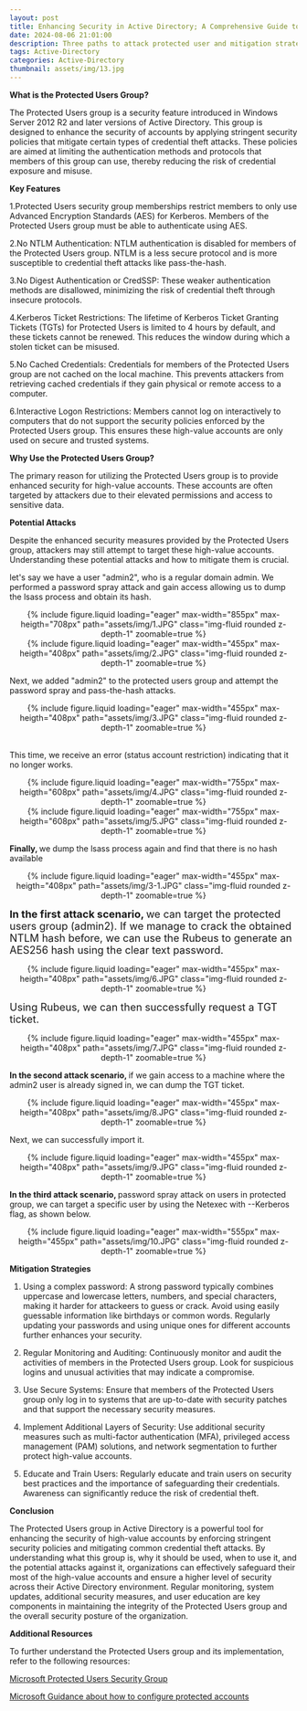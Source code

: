 ```yaml
---
layout: post
title: Enhancing Security in Active Directory; A Comprehensive Guide to Protected Users Group 
date: 2024-08-06 21:01:00
description: Three paths to attack protected user and mitigation strategies
tags: Active-Directory
categories: Active-Directory
thumbnail: assets/img/13.jpg
---
```



<b>What is the Protected Users Group?</b>

The Protected Users group is a security feature introduced in Windows Server 2012 R2 and later versions of Active Directory. This group is designed to enhance the security of accounts by applying stringent security policies that mitigate certain types of credential theft attacks. These policies are aimed at limiting the authentication methods and protocols that members of this group can use, thereby reducing the risk of credential exposure and misuse.

<b>Key Features</b>

1.Protected Users security group memberships restrict members to only use Advanced Encryption Standards (AES) for Kerberos. Members of the Protected Users group must be able to authenticate using AES.

2.No NTLM Authentication: NTLM authentication is disabled for members of the Protected Users group. NTLM is a less secure protocol and is more susceptible to credential theft attacks like pass-the-hash.

3.No Digest Authentication or CredSSP: These weaker authentication methods are disallowed, minimizing the risk of credential theft through insecure protocols.

4.Kerberos Ticket Restrictions: The lifetime of Kerberos Ticket Granting Tickets (TGTs) for Protected Users is limited to 4 hours by default, and these tickets cannot be renewed. This reduces the window during which a stolen ticket can be misused.

5.No Cached Credentials: Credentials for members of the Protected Users group are not cached on the local machine. This prevents attackers from retrieving cached credentials if they gain physical or remote access to a computer.

6.Interactive Logon Restrictions: Members cannot log on interactively to computers that do not support the security policies enforced by the Protected Users group. This ensures these high-value accounts are only used on secure and trusted systems.

<b>Why Use the Protected Users Group?</b>

The primary reason for utilizing the Protected Users group is to provide enhanced security for high-value accounts. These accounts are often targeted by attackers due to their elevated permissions and access to sensitive data.


<b>Potential Attacks</b>

Despite the enhanced security measures provided by the Protected Users group, attackers may still attempt to target these high-value accounts. Understanding these potential attacks and how to mitigate them is crucial.

let's say we have a user "admin2", who is a regular domain admin. We performed a password spray attack and gain access allowing us to dump the lsass process and obtain its hash. 

<div class="row" style="text-align: center;">
    <div class="col-sm mt-3 mt-md-0">
        {% include figure.liquid loading="eager" max-width="855px" max-heigth="708px" path="assets/img/1.JPG" class="img-fluid rounded z-depth-1" zoomable=true %}
    </div>
</div>

<div class="row" style="text-align: center;">
    <div class="col-sm mt-3 mt-md-0">
        {% include figure.liquid loading="eager" max-width="455px" max-heigth="408px" path="assets/img/2.JPG" class="img-fluid rounded z-depth-1" zoomable=true %}
    </div>
</div>

Next, we added "admin2" to the protected users group and attempt the password spray and pass-the-hash attacks. 


<div class="row" style="text-align: center;">
    <div class="col-sm mt-3 mt-md-0">
        {% include figure.liquid loading="eager" max-width="455px" max-heigth="408px" path="assets/img/3.JPG" class="img-fluid rounded z-depth-1" zoomable=true %}
    </div>
</div>

<br>This time, we receive an error (status account restriction) indicating that it no longer works.<br>


<div class="row" style="text-align: center;">
    <div class="col-sm mt-3 mt-md-0">
        {% include figure.liquid loading="eager" max-width="755px" max-heigth="608px" path="assets/img/4.JPG" class="img-fluid rounded z-depth-1" zoomable=true %}
    </div>
</div>


<div class="row" style="text-align: center;">
    <div class="col-sm mt-3 mt-md-0">
        {% include figure.liquid loading="eager" max-width="755px" max-heigth="608px" path="assets/img/5.JPG" class="img-fluid rounded z-depth-1" zoomable=true %}
    </div>
</div>

<b> Finally, </b> we dump the lsass process again and find that there is no hash available


<div class="row" style="text-align: center;">
    <div class="col-sm mt-3 mt-md-0">
        {% include figure.liquid loading="eager" max-width="455px" max-heigth="408px" path="assets/img/3-1.JPG" class="img-fluid rounded z-depth-1" zoomable=true %}
    </div>
</div>

<font size="4"> <b> In the first attack scenario, </b> we can target the protected users group (admin2). If we manage to crack the obtained NTLM hash before, we can use the Rubeus to generate an AES256 hash using the clear text password. </font>


<div class="row" style="text-align: center;">
    <div class="col-sm mt-3 mt-md-0">
        {% include figure.liquid loading="eager" max-width="455px" max-heigth="408px" path="assets/img/6.JPG" class="img-fluid rounded z-depth-1" zoomable=true %}
    </div>
</div>

<font size="4"> Using Rubeus, we can then successfully request a TGT ticket. </font>



<div class="row" style="text-align: center;">
    <div class="col-sm mt-3 mt-md-0">
        {% include figure.liquid loading="eager" max-width="455px" max-heigth="408px" path="assets/img/7.JPG" class="img-fluid rounded z-depth-1" zoomable=true %}
    </div>
</div>

<b> In the second attack scenario, </b> if we gain access to a machine where the admin2 user is already signed in, we can dump the TGT ticket. 


<div class="row" style="text-align: center;">
    <div class="col-sm mt-3 mt-md-0">
        {% include figure.liquid loading="eager" max-width="455px" max-heigth="408px" path="assets/img/8.JPG" class="img-fluid rounded z-depth-1" zoomable=true %}
    </div>
</div>

Next, we can successfully import it.


<div class="row" style="text-align: center;">
    <div class="col-sm mt-3 mt-md-0">
        {% include figure.liquid loading="eager" max-width="455px" max-heigth="408px" path="assets/img/9.JPG" class="img-fluid rounded z-depth-1" zoomable=true %}
    </div>
</div>

<b> In the third attack scenario, </b> password spray attack on users in protected group, we can target a specific user by using the Netexec with --Kerberos flag, as shown below.


<div class="row" style="text-align: center;">
    <div class="col-sm mt-3 mt-md-0">
        {% include figure.liquid loading="eager" max-width="555px" max-heigth="455px" path="assets/img/10.JPG" class="img-fluid rounded z-depth-1" zoomable=true %}
    </div>
</div>

<b> Mitigation Strategies </b>

1. Using a complex password: A strong password typically combines uppercase and lowercase letters, numbers, and special characters, making it harder for attackeers to guess or crack. Avoid using easily guessable information like birthdays or common words. Regularly updating your passwords and using unique ones for different accounts further enhances your security.

2. Regular Monitoring and Auditing: Continuously monitor and audit the activities of members in the Protected Users group. Look for suspicious logins and unusual activities that may indicate a compromise.

3. Use Secure Systems: Ensure that members of the Protected Users group only log in to systems that are up-to-date with security patches and that support the necessary security measures.

4. Implement Additional Layers of Security: Use additional security measures such as multi-factor authentication (MFA), privileged access management (PAM) solutions, and network segmentation to further protect high-value accounts.

5. Educate and Train Users: Regularly educate and train users on security best practices and the importance of safeguarding their credentials. Awareness can significantly reduce the risk of credential theft.


<b> Conclusion </b>

The Protected Users group in Active Directory is a powerful tool for enhancing the security of high-value accounts by enforcing stringent security policies and mitigating common credential theft attacks. By understanding what this group is, why it should be used, when to use it, and the potential attacks against it, organizations can effectively safeguard their most of the high-value accounts and ensure a higher level of security across their Active Directory environment. Regular monitoring, system updates, additional security measures, and user education are key components in maintaining the integrity of the Protected Users group and the overall security posture of the organization.

<b> Additional Resources </b>

To further understand the Protected Users group and its implementation, refer to the following resources:

[Microsoft Protected Users Security Group](https://learn.microsoft.com/en-us/windows-server/security/credentials-protection-and-management/protected-users-security-group)

[Microsoft Guidance about how to configure protected accounts](https://learn.microsoft.com/en-us/windows-server/identity/ad-ds/manage/how-to-configure-protected-accounts)

